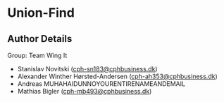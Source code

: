 # Union-Find

## Author Details

Group: Team Wing It
- Stanislav Novitski (cph-sn183@cphbusiness.dk)
- Alexander Winther Hørsted-Andersen (cph-ah353@cphbusiness.dk)
- Andreas MUHAHAIDUNNOYOURENTIRENAMEANDEMAIL
- Mathias Bigler (cph-mb493@cphbusiness.dk)